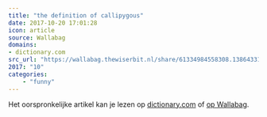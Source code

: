 ```yaml
---
title: "the definition of callipygous"
date: 2017-10-20 17:01:28
icon: article
source: Wallabag
domains:
- dictionary.com
src_url: "https://wallabag.thewiserbit.nl/share/61334984558308.13864331"
2017: "10"
categories:
    - "funny"
---
```

Het oorspronkelijke artikel kan je lezen op [dictionary.com](http://www.dictionary.com/browse/callipygous) of [op Wallabag](https://wallabag.thewiserbit.nl/share/61334984558308.13864331). 
